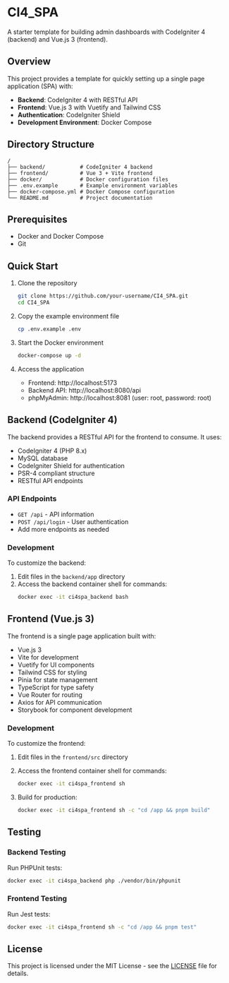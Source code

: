 # CI4_SPA

A starter template for building admin dashboards with CodeIgniter 4 (backend) and Vue.js 3 (frontend).

## Overview

This project provides a template for quickly setting up a single page application (SPA) with:

- **Backend**: CodeIgniter 4 with RESTful API
- **Frontend**: Vue.js 3 with Vuetify and Tailwind CSS
- **Authentication**: CodeIgniter Shield
- **Development Environment**: Docker Compose

## Directory Structure

```
/
├── backend/           # CodeIgniter 4 backend
├── frontend/          # Vue 3 + Vite frontend
├── docker/            # Docker configuration files
├── .env.example       # Example environment variables
├── docker-compose.yml # Docker Compose configuration
└── README.md          # Project documentation
```

## Prerequisites

- Docker and Docker Compose
- Git

## Quick Start

1. Clone the repository
   ```bash
   git clone https://github.com/your-username/CI4_SPA.git
   cd CI4_SPA
   ```

2. Copy the example environment file
   ```bash
   cp .env.example .env
   ```

3. Start the Docker environment
   ```bash
   docker-compose up -d
   ```

4. Access the application
   - Frontend: http://localhost:5173
   - Backend API: http://localhost:8080/api
   - phpMyAdmin: http://localhost:8081 (user: root, password: root)

## Backend (CodeIgniter 4)

The backend provides a RESTful API for the frontend to consume. It uses:

- CodeIgniter 4 (PHP 8.x)
- MySQL database
- CodeIgniter Shield for authentication
- PSR-4 compliant structure
- RESTful API endpoints

### API Endpoints

- `GET /api` - API information
- `POST /api/login` - User authentication
- Add more endpoints as needed

### Development

To customize the backend:

1. Edit files in the `backend/app` directory
2. Access the backend container shell for commands:
   ```bash
   docker exec -it ci4spa_backend bash
   ```

## Frontend (Vue.js 3)

The frontend is a single page application built with:

- Vue.js 3
- Vite for development
- Vuetify for UI components
- Tailwind CSS for styling
- Pinia for state management
- TypeScript for type safety
- Vue Router for routing
- Axios for API communication
- Storybook for component development

### Development

To customize the frontend:

1. Edit files in the `frontend/src` directory
2. Access the frontend container shell for commands:
   ```bash
   docker exec -it ci4spa_frontend sh
   ```

3. Build for production:
   ```bash
   docker exec -it ci4spa_frontend sh -c "cd /app && pnpm build"
   ```

## Testing

### Backend Testing

Run PHPUnit tests:
```bash
docker exec -it ci4spa_backend php ./vendor/bin/phpunit
```

### Frontend Testing

Run Jest tests:
```bash
docker exec -it ci4spa_frontend sh -c "cd /app && pnpm test"
```

## License

This project is licensed under the MIT License - see the [LICENSE](LICENSE) file for details.
